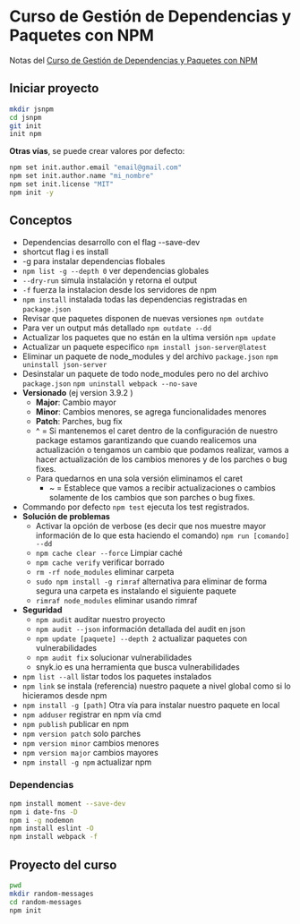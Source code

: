 # Curso de Gestión de Dependencias y Paquetes con NPM

Notas del [Curso de Gestión de Dependencias y Paquetes con NPM](https://platzi.com/clases/npm/)

## Iniciar proyecto
```sh
mkdir jsnpm
cd jsnpm
git init
init npm

```

**Otras vías**, se puede crear valores por defecto:
```sh
npm set init.author.email "email@gmail.com"
npm set init.author.name "mi_nombre"
npm set init.license "MIT"
npm init -y
```

## Conceptos
- Dependencias desarrollo con el flag --save-dev
- shortcut flag i es install
- -g para instalar dependencias flobales
- `npm list -g --depth 0` ver dependencias globales
- `--dry-run` simula instalación y retorna el output
- `-f` fuerza la instalacion desde los servidores de npm
- `npm install` instalada todas las dependencias registradas en `package.json`
- Revisar que paquetes disponen de nuevas versiones `npm outdate`
- Para ver un output más detallado `npm outdate --dd`
- Actualizar los paquetes que no están en la ultima versión `npm update`
- Actualizar un paquete especifico `npm install json-server@latest`
- Eliminar un paquete de node_modules y del archivo `package.json` `npm uninstall json-server`
- Desinstalar un paquete de todo node_modules pero no del archivo `package.json` `npm uninstall webpack --no-save`
- **Versionado**  (ej version 3.9.2 )
    - **Major**: Cambio mayor
    - **Minor**: Cambios menores, se agrega funcionalidades menores
    - **Patch**: Parches, bug fix
    - ^ = Si mantenemos el caret dentro de la configuración de nuestro package estamos garantizando que cuando realicemos una actualización o tengamos un cambio que podamos realizar, vamos a hacer actualización de los cambios menores y de los parches o bug fixes.
    - Para quedarnos en una sola versión eliminamos el caret
        - ~ = Establece que vamos a recibir actualizaciones o cambios solamente de los cambios que son parches o bug fixes.
- Commando por defecto `npm test` ejecuta los test registrados.
- **Solución de problemas**
    - Activar la opción de verbose (es decir que nos muestre mayor información de lo que esta haciendo el comando) `npm run [comando] --dd`
    - `npm cache clear --force` Limpiar caché
    - `npm cache verify` verificar borrado
    - `rm -rf node_modules` eliminar carpeta
    - `sudo npm install -g rimraf` alternativa para eliminar de forma segura una carpeta es instalando el siguiente paquete
    - `rimraf node_modules` eliminar usando rimraf
- **Seguridad**
    - `npm audit` auditar nuestro proyecto
    - `npm audit --json` información detallada del audit en json
    - `npm update [paquete] --depth 2` actualizar paquetes con vulnerabilidades
    - `npm audit fix` solucionar vulnerabilidades
    - snyk.io es una herramienta que busca vulnerabilidades
- `npm list --all` listar todos los paquetes instalados
- `npm link` se instala (referencia) nuestro paquete a nivel global como si lo hicieramos desde npm
- `npm install -g [path]` Otra vía para instalar nuestro paquete en local 
- `npm adduser` registrar en npm vía cmd
- `npm publish` publicar en npm
- `npm version patch` solo parches
- `npm version minor` cambios menores
- `npm version major` cambios mayores
- `npm install -g npm` actualizar npm



### Dependencias
```sh
npm install moment --save-dev
npm i date-fns -D
npm i -g nodemon
npm install eslint -O
npm install webpack -f
```

## Proyecto del curso
```sh
pwd
mkdir random-messages
cd random-messages
npm init
```